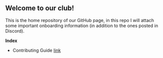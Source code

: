 ## Welcome to our club!

This is the home repository of our GitHub page, in this repo I will attach some important onboarding information (in addition to the ones posted in Discord). 

**Index**
- Contributing Guide [link](/onboarding/CONTRIBUTING.md)
